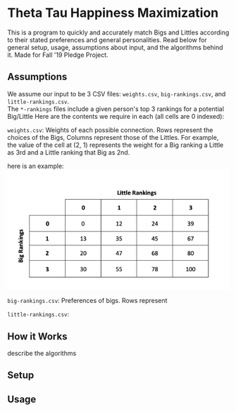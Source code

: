 # Theta Tau Happiness Maximization

This is a program to quickly and accurately match Bigs and Littles according to their stated preferences and general personalities. Read below for general setup, usage, assumptions about input, and the algorithms behind it. Made for Fall '19 Pledge Project.     

## Assumptions

We assume our input to be 3 CSV files: `weights.csv`, `big-rankings.csv`, and `little-rankings.csv`.     
The `*-rankings` files include a given person's top 3 rankings for a potential Big/Little
Here are the contents we require in each (all cells are 0 indexed):     
     
`weights.csv`: Weights of each possible connection. Rows represent the choices of the Bigs, Columns represent those of the Littles. For example, the value of the cell at (2, 1) represents the weight for a Big ranking a Little as 3rd and a Little ranking that Big as 2nd.     

here is an example:     ![weights picture](/misc/weights.png)

`big-rankings.csv`: Preferences of bigs. Rows represent

`little-rankings.csv`:


## How it Works

describe the algorithms

## Setup

## Usage
